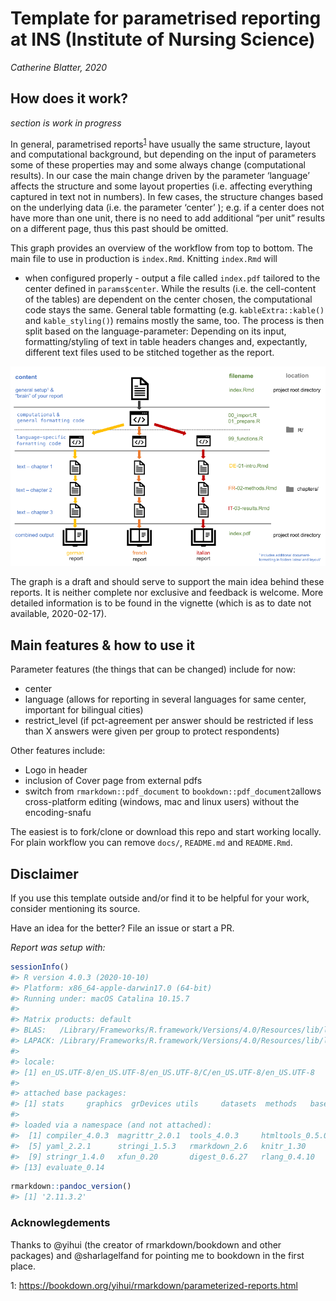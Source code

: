 
<!-- README.md is generated from README.Rmd. Please edit that file -->
<!-- badges: start -->
<!-- badges: end -->

# Template for parametrised reporting at INS (Institute of Nursing Science)

*Catherine Blatter, 2020*

## How does it work?

*section is work in progress*

In general, parametrised reports<sup>[1](#myfootnote1)</sup> have
usually the same structure, layout and computational background, but
depending on the input of parameters some of these properties may and
some always change (computational results). In our case the main change
driven by the parameter ‘language’ affects the structure and some layout
properties (i.e. affecting everything captured in text not in numbers).
In few cases, the structure changes based on the underlying data
(i.e. the parameter ‘center’ ); e.g. if a center does not have more than
one unit, there is no need to add additional “per unit” results on a
different page, thus this past should be omitted.

This graph provides an overview of the workflow from top to bottom. The
main file to use in production is `index.Rmd`. Knitting `index.Rmd` will
- when configured properly - output a file called `index.pdf` tailored
to the center defined in `params$center`. While the results (i.e. the
cell-content of the tables) are dependent on the center chosen, the
computational code stays the same. General table formatting
(e.g. `kableExtra::kable()` and `kable_styling()`) remains mostly the
same, too. The process is then split based on the language-parameter:
Depending on its input, formatting/styling of text in table headers
changes and, expectantly, different text files used to be stitched
together as the report.

<div align="center">

![Logic workflow](docs/img/graph_tmpls-report.png)

</div>

The graph is a draft and should serve to support the main idea behind
these reports. It is neither complete nor exclusive and feedback is
welcome. More detailed information is to be found in the vignette (which
is as to date not available, 2020-02-17).

## Main features & how to use it

Parameter features (the things that can be changed) include for now:

-   center  
-   language (allows for reporting in several languages for same center,
    important for bilingual cities)  
-   restrict\_level (if pct-agreement per answer should be restricted if
    less than X answers were given per group to protect respondents)

Other features include:  
- Logo in header  
- inclusion of Cover page from external pdfs  
- switch from `rmarkdown::pdf_document` to
`bookdown::pdf_document2`allows cross-platform editing (windows, mac and
linux users) without the encoding-snafu

The easiest is to fork/clone or download this repo and start working
locally.  
For plain workflow you can remove `docs/`, `README.md` and `README.Rmd`.

## Disclaimer

If you use this template outside and/or find it to be helpful for your
work, consider mentioning its source.

Have an idea for the better? File an issue or start a PR.

*Report was setup with:*

``` r
sessionInfo()
#> R version 4.0.3 (2020-10-10)
#> Platform: x86_64-apple-darwin17.0 (64-bit)
#> Running under: macOS Catalina 10.15.7
#> 
#> Matrix products: default
#> BLAS:   /Library/Frameworks/R.framework/Versions/4.0/Resources/lib/libRblas.dylib
#> LAPACK: /Library/Frameworks/R.framework/Versions/4.0/Resources/lib/libRlapack.dylib
#> 
#> locale:
#> [1] en_US.UTF-8/en_US.UTF-8/en_US.UTF-8/C/en_US.UTF-8/en_US.UTF-8
#> 
#> attached base packages:
#> [1] stats     graphics  grDevices utils     datasets  methods   base     
#> 
#> loaded via a namespace (and not attached):
#>  [1] compiler_4.0.3  magrittr_2.0.1  tools_4.0.3     htmltools_0.5.0
#>  [5] yaml_2.2.1      stringi_1.5.3   rmarkdown_2.6   knitr_1.30     
#>  [9] stringr_1.4.0   xfun_0.20       digest_0.6.27   rlang_0.4.10   
#> [13] evaluate_0.14
```

``` r
rmarkdown::pandoc_version()
#> [1] '2.11.3.2'
```

### Acknowlegdements

Thanks to @yihui (the creator of rmarkdown/bookdown and other packages)
and @sharlagelfand for pointing me to bookdown in the first place.

<a name="myfootnote1">1</a>:
<https://bookdown.org/yihui/rmarkdown/parameterized-reports.html>
